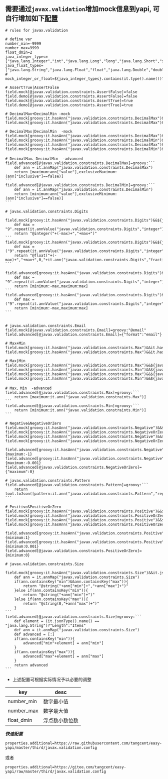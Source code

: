## 需要通过`javax.validation`增加mock信息到yapi, 可自行增加如下[配置](/setting/index.html)

``````properties
# rules for javax.validation

# define var
number_min=-9999
number_max=9999
float_dmin=2
java_integer_types=["java.lang.Integer","int","java.lang.Long","long","java.lang.Short","short","java.math.BigInteger"]
java_float_types=["java.lang.String","java.lang.Float","float","java.lang.Double","double","java.math.BigDecimal"]
# mock_integer_or_float=${java_integer_types}.contains(it.type().name())?"@integer":"@float"

# AssertTrue|AssertFalse
field.mock[@javax.validation.constraints.AssertFalse]=false
field.demo[@javax.validation.constraints.AssertFalse]=false
field.mock[@javax.validation.constraints.AssertTrue]=true
field.demo[@javax.validation.constraints.AssertTrue]=true

# DecimalMax+DecimalMin -mock
field.mock[groovy:it.hasAnn("javax.validation.constraints.DecimalMax")&&it.hasAnn("javax.validation.constraints.DecimalMin")&&${java_integer_types}.contains(it.jsonType().name())]=groovy:"@integer("+it.ann("javax.validation.constraints.DecimalMin")+","+it.ann("javax.validation.constraints.DecimalMax")+")"
field.mock[groovy:it.hasAnn("javax.validation.constraints.DecimalMax")&&it.hasAnn("javax.validation.constraints.DecimalMin")&&${java_float_types}.contains(it.jsonType().name())]=groovy:"@float("+it.ann("javax.validation.constraints.DecimalMin")+","+it.ann("javax.validation.constraints.DecimalMax")+",${float_dmin})"

# DecimalMax|DecimalMin  -mock
field.mock[groovy:it.hasAnn("javax.validation.constraints.DecimalMax")&&${java_integer_types}.contains(it.jsonType().name())]=groovy:"@integer(0,"+it.ann("javax.validation.constraints.DecimalMax")+")"
field.mock[groovy:it.hasAnn("javax.validation.constraints.DecimalMin")&&${java_integer_types}.contains(it.jsonType().name())]=groovy:"@integer("+it.ann("javax.validation.constraints.DecimalMin")+")"
field.mock[groovy:it.hasAnn("javax.validation.constraints.DecimalMax")&&${java_float_types}.contains(it.jsonType().name())]=groovy:"@float(0,"+it.ann("javax.validation.constraints.DecimalMax")+",${float_dmin})"
field.mock[groovy:it.hasAnn("javax.validation.constraints.DecimalMin")&&${java_float_types}.contains(it.jsonType().name())]=groovy:"@float("+it.ann("javax.validation.constraints.DecimalMin")+",${number_max},${float_dmin})"

# DecimalMax、DecimalMin  -advanced
field.advanced[@javax.validation.constraints.DecimalMax]=groovy:```
    def ann = it.annMap("javax.validation.constraints.DecimalMax")
    return [maximum:ann["value"],exclusiveMaximum:(ann["inclusive"]==false)]
```
field.advanced[@javax.validation.constraints.DecimalMin]=groovy:```
    def ann = it.annMap("javax.validation.constraints.DecimalMin")
    return [minimum:ann["value"],exclusiveMinimum:(ann["inclusive"]==false)]
```

# javax.validation.constraints.Digits

field.mock[groovy:it.hasAnn("javax.validation.constraints.Digits")&&${java_integer_types}.contains(it.jsonType().name())]=groovy:```
    def max = "9".repeat(it.annValue("javax.validation.constraints.Digits","integer")).toInteger()
    return "@integer("+(-max)+","+max+")"
```
field.mock[groovy:it.hasAnn("javax.validation.constraints.Digits")&&${java_float_types}.contains(it.jsonType().name())]=groovy:```
    def max = ("9".repeat(it.annValue("javax.validation.constraints.Digits","integer"))+"."+"9".repeat(it.annValue("javax.validation.constraints.Digits","fraction"))).toDouble()
    return "@float("+(-max)+","+max+",0,"+it.ann("javax.validation.constraints.Digits","fraction")+")"
```

field.advanced[groovy:it.hasAnn("javax.validation.constraints.Digits")&&${java_integer_types}.contains(it.jsonType().name())]=groovy:```
    def max = "9".repeat(it.annValue("javax.validation.constraints.Digits","integer")).toInteger()
    return [minimum:-max,maximum:max]
```
field.advanced[groovy:it.hasAnn("javax.validation.constraints.Digits")&&${java_float_types}.contains(it.jsonType().name())]=groovy:```
    def max = ("9".repeat(it.annValue("javax.validation.constraints.Digits","integer"))+"."+"9".repeat(it.annValue("javax.validation.constraints.Digits","fraction"))).toDouble()
    return [minimum:-max,maximum:max]
```


# javax.validation.constraints.Email
field.mock[@javax.validation.constraints.Email]=groovy:"@email"
field.advanced[@javax.validation.constraints.Email]={"format":"email"}

# Max+Min
field.mock[groovy:it.hasAnn("javax.validation.constraints.Max")&&it.hasAnn("javax.validation.constraints.Min")&&${java_integer_types}.contains(it.jsonType().name())]=groovy:"@integer("+it.ann("javax.validation.constraints.Min")+","+it.ann("javax.validation.constraints.Max")+")"
field.mock[groovy:it.hasAnn("javax.validation.constraints.Max")&&it.hasAnn("javax.validation.constraints.Min")&&${java_float_types}.contains(it.jsonType().name())]=groovy:"@float("+it.ann("javax.validation.constraints.Min")+","+it.ann("javax.validation.constraints.Max")+",${float_dmin})"

# Max|Min
field.mock[groovy:it.hasAnn("javax.validation.constraints.Max")&&${java_integer_types}.contains(it.jsonType().name())]=groovy:"@integer(0,"+it.ann("javax.validation.constraints.Max")+")"
field.mock[groovy:it.hasAnn("javax.validation.constraints.Min")&&${java_integer_types}.contains(it.jsonType().name())]=groovy:"@integer("+it.ann("javax.validation.constraints.Min")+")"
field.mock[groovy:it.hasAnn("javax.validation.constraints.Max")&&${java_float_types}.contains(it.jsonType().name())]=groovy:"@float(0,"+it.ann("javax.validation.constraints.Max")+")"
field.mock[groovy:it.hasAnn("javax.validation.constraints.Min")&&${java_float_types}.contains(it.jsonType().name())]=groovy:"@float("+it.ann("javax.validation.constraints.Min")+",${number_max},${float_dmin})"

# Max、Min  -advanced
field.advanced[@javax.validation.constraints.Max]=groovy:```
    return [maximum:it.ann("javax.validation.constraints.Max")]
```
field.advanced[@javax.validation.constraints.Min]=groovy:```
    return [minimum:it.ann("javax.validation.constraints.Min")]
```

# Negative&NegativeOrZero
field.mock[groovy:it.hasAnn("javax.validation.constraints.Negative")&&${java_integer_types}.contains(it.jsonType().name())]=groovy:"@integer(${number_min},-1)"
field.mock[groovy:it.hasAnn("javax.validation.constraints.NegativeOrZero")&&${java_integer_types}.contains(it.jsonType().name())]=groovy:"@integer(${number_min},0)"
field.mock[groovy:it.hasAnn("javax.validation.constraints.Negative")&&${java_float_types}.contains(it.jsonType().name())]=groovy:"@float(${number_min},0.01,${float_dmin})"
field.mock[groovy:it.hasAnn("javax.validation.constraints.NegativeOrZero")&&${java_float_types}.contains(it.jsonType().name())]=groovy:"@float(${number_min},0,${float_dmin})"

field.advanced[groovy:it.hasAnn("javax.validation.constraints.Negative")&&${java_integer_types}.contains(it.jsonType().name())]={maximum:-1}
field.advanced[groovy:it.hasAnn("javax.validation.constraints.Negative")&&${java_float_types}.contains(it.jsonType().name())]={maximum:-0.001}
field.advanced[@javax.validation.constraints.NegativeOrZero]={"maximum":0}

# javax.validation.constraints.Pattern
field.advanced[@javax.validation.constraints.Pattern]=groovy:```
    return tool.toJson([pattern:it.ann("javax.validation.constraints.Pattern","regexp")])
```

# Positive&PositiveOrZero
field.mock[groovy:it.hasAnn("javax.validation.constraints.Positive")&&${java_integer_types}.contains(it.jsonType().name())]=groovy:"@integer(1,${number_max})"
field.mock[groovy:it.hasAnn("javax.validation.constraints.PositiveOrZero")&&${java_integer_types}.contains(it.jsonType().name())]=groovy:"@integer(0,${number_max})"
field.mock[groovy:it.hasAnn("javax.validation.constraints.Positive")&&${java_float_types}.contains(it.jsonType().name())]=groovy:"@float(0.01,${number_max},${float_dmin})"
field.mock[groovy:it.hasAnn("javax.validation.constraints.PositiveOrZero")&&${java_float_types}.contains(it.jsonType().name())]=groovy:"@float(0,${number_max},${float_dmin})"

field.advanced[groovy:it.hasAnn("javax.validation.constraints.Positive")&&${java_integer_types}.contains(it.jsonType().name())]={minimum:1}
field.advanced[groovy:it.hasAnn("javax.validation.constraints.Positive")&&${java_float_types}.contains(it.jsonType().name())]={minimum:0.001}
field.advanced[@javax.validation.constraints.PositiveOrZero]={minimum:0}

# javax.validation.constraints.Size

field.mock[groovy:it.hasAnn("javax.validation.constraints.Size")&&it.jsonType().name()=="java.lang.String"]=groovy:```
    def ann = it.annMap("javax.validation.constraints.Size")
    if(ann.containsKey("min")&&ann.containsKey("max")){
        return "@string("+ann["min"]+","+ann["max"]+")"
    }else if(ann.containsKey("min")){
        return "@string("+ann["min"]+")"
    }else if(ann.containsKey("max")){
        return "@string(0,"+ann["max"]+")"
    }
```
field.advanced[@javax.validation.constraints.Size]=groovy:```
    def element = (it.jsonType().name() == "java.lang.String")?"Length":"Items"
    def ann = it.annMap("javax.validation.constraints.Size")
    def advanced = [:]
    if(ann.containsKey("min")){
        advanced["min"+element] = ann["min"]
    }
    if(ann.containsKey("max")){
        advanced["max"+element] = ann["max"]
    }
    return advanced
```
``````

- 上述配置可根据实际情况予以必要的调整

| key | desc |
| --- | --- |
| number_min | 数字最小值 |
| number_max | 数字最大值 |
| float_dmin | 浮点数小数位数 |


***快速配置***

```properties
properties.additional=https://raw.githubusercontent.com/tangcent/easy-yapi/master/third/javax.validation.config
```
或者
```properties
properties.additional=https://gitee.com/tangcent/easy-yapi/raw/master/third/javax.validation.config
```